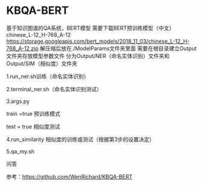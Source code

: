 # KBQA-BERT
基于知识图谱的QA系统，BERT模型
需要下载BERT预训练模型（中文）chinese_L-12_H-768_A-12  https://storage.googleapis.com/bert_models/2018_11_03/chinese_L-12_H-768_A-12.zip   解压缩后放在./ModelParams文件夹里面
需要在根目录建立Output文件夹存放模型参数文件
分为Output/NER（命名实体识别）文件夹和Output/SIM（相似度）文件夹

1.run_ner.sh训练（命名实体识别）

2.terminal_ner.sh（命名实体识别测试）

3.args.py

train =true 预训练模式

test = true 相似度测试

4.run_similarity 相似度的训练或测试（根据第3步的设置决定）

5.qa_my.sh

问答

参考：https://github.com/WenRichard/KBQA-BERT
